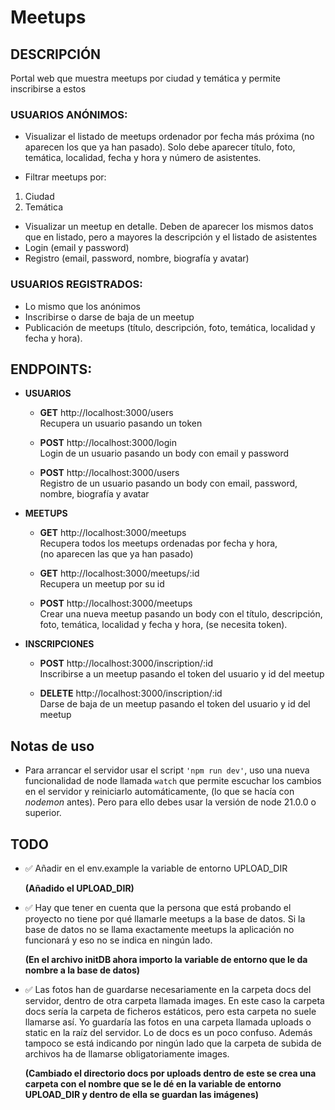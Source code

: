# Meetups

## DESCRIPCIÓN

Portal web que muestra meetups por ciudad y temática y permite inscribirse a
estos

### USUARIOS ANÓNIMOS:

- Visualizar el listado de meetups ordenador por fecha más próxima (no
  aparecen los que ya han pasado). Solo debe aparecer título, foto,
  temática, localidad, fecha y hora y número de asistentes.

- Filtrar meetups por:

1. Ciudad
2. Temática

- Visualizar un meetup en detalle. Deben de aparecer los mismos datos que en listado, pero a mayores la descripción y el listado de asistentes
- Login (email y password)
- Registro (email, password, nombre, biografía y avatar)

### USUARIOS REGISTRADOS:

- Lo mismo que los anónimos
- Inscribirse o darse de baja de un meetup
- Publicación de meetups (título, descripción, foto, temática, localidad y
  fecha y hora).

## ENDPOINTS:

- **USUARIOS**

  - **GET** http://localhost:3000/users  
    Recupera un usuario pasando un token

  - **POST** http://localhost:3000/login  
    Login de un usuario pasando un body con email y password

  - **POST** http://localhost:3000/users  
    Registro de un usuario pasando un body con email, password, nombre, biografía y avatar

- **MEETUPS**

  - **GET** http://localhost:3000/meetups  
    Recupera todos los meetups ordenadas por fecha y hora,  
    (no aparecen las que ya han pasado)

  - **GET** http://localhost:3000/meetups/:id  
    Recupera un meetup por su id

  - **POST** http://localhost:3000/meetups  
    Crear una nueva meetup pasando un body con el título, descripción, foto, temática, localidad y fecha y hora,
    (se necesita token).

- **INSCRIPCIONES**

  - **POST** http://localhost:3000/inscription/:id  
    Inscribirse a un meetup pasando el token del usuario y id del meetup

  - **DELETE** http://localhost:3000/inscription/:id  
    Darse de baja de un meetup pasando el token del usuario y id del meetup

## Notas de uso

- Para arrancar el servidor usar el script `'npm run dev'`, uso una nueva funcionalidad de node llamada `watch` que permite escuchar los cambios en el servidor y reiniciarlo automáticamente, (lo que se hacía con _nodemon_ antes).
  Pero para ello debes usar la versión de node 21.0.0 o superior.

## TODO

- ✅ Añadir en el env.example la variable de entorno UPLOAD_DIR

  **(Añadido el UPLOAD_DIR)**

- ✅ Hay que tener en cuenta que la persona que está probando el proyecto no tiene por qué llamarle meetups a la base de datos. Si la base de datos no se llama exactamente meetups la aplicación no funcionará y eso no se indica en ningún lado.

  **(En el archivo initDB ahora importo la variable de entorno que le da nombre a la base de datos)**

- ✅ Las fotos han de guardarse necesariamente en la carpeta docs del servidor, dentro de otra carpeta llamada images. En este caso la carpeta docs sería la carpeta de ficheros estáticos, pero esta carpeta no suele llamarse así. Yo guardaría las fotos en una carpeta llamada uploads o static en la raíz del servidor. Lo de docs es un poco confuso. Además tampoco se está indicando por ningún lado que la carpeta de subida de archivos ha de llamarse obligatoriamente images.

  **(Cambiado el directorio docs por uploads dentro de este se crea una carpeta con el nombre que se le dé en la variable de entorno UPLOAD_DIR y dentro de ella se guardan las imágenes)**
